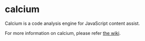 # calcium
Calcium is a code analysis engine for JavaScript content assist.

For more information on calcium, please refer [the wiki](https://github.com/webida/calcium/wiki).
